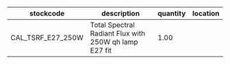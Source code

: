 |stockcode|description|quantity|location|
|---------|-----------|--------|--------|
|CAL_TSRF_E27_250W|Total Spectral Radiant Flux with 250W qh lamp E27 fit|1.00||
